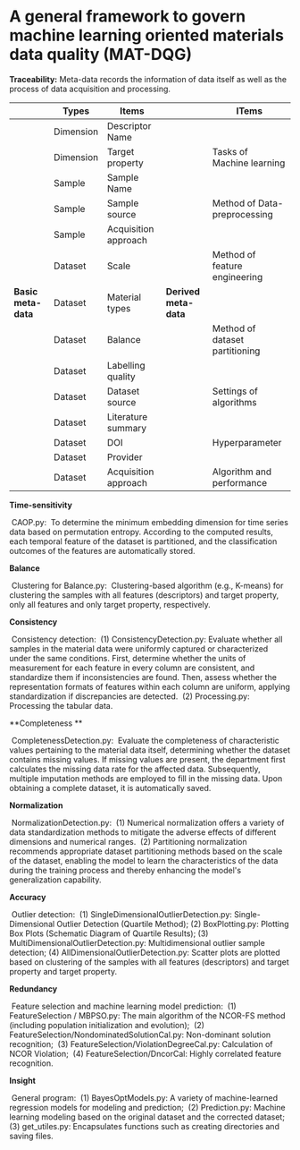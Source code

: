# A general framework to govern machine learning oriented materials data quality (MAT-DQG)

**Traceability:** Meta-data records the information of  data itself as well as the process of data acquisition and processing.

|                     | Types     | Items                 |                       | ITems                          |
| ------------------- | --------- | --------------------- | --------------------- | ------------------------------ |
|                     | Dimension | Descriptor  Name      |                       |                                |
|                     | Dimension | Target property       |                       | Tasks of Machine learning      |
|                     | Sample    | Sample Name           |                       |                                |
|                     | Sample    | Sample  source        |                       | Method of Data-preprocessing   |
|                     | Sample    | Acquisition approach  |                       |                                |
|                     | Dataset   | Scale                 |                       | Method of feature engineering  |
| **Basic meta-data** | Dataset   | Material  types       | **Derived meta-data** |                                |
|                     | Dataset   | Balance               |                       | Method of dataset partitioning |
|                     | Dataset   | Labelling  quality    |                       |                                |
|                     | Dataset   | Dataset  source       |                       | Settings of algorithms         |
|                     | Dataset   | Literature  summary   |                       |                                |
|                     | Dataset   | DOI                   |                       | Hyperparameter                 |
|                     | Dataset   | Provider              |                       |                                |
|                     | Dataset   | Acquisition  approach |                       | Algorithm and performance      |

**Time-sensitivity**

​	CAOP.py:
​		To determine the minimum embedding dimension for time series data based on permutation entropy. According to the computed results, each temporal feature of the dataset is partitioned, and the classification outcomes of the features are automatically stored.

**Balance**

​	Clustering for Balance.py: 
​		Clustering-based algorithm (e.g., K-means) for clustering the samples with all features (descriptors) and target property, only all features and only target property, respectively.

**Consistency**

​	Consistency detection: 
​		(1) ConsistencyDetection.py: Evaluate whether all samples in the material data were uniformly captured or characterized under the same conditions. First, determine whether the units of measurement for each feature in every column are consistent, and standardize them if inconsistencies are found. Then, assess whether the representation formats of features within each column are uniform, applying standardization if discrepancies are detected.
​		(2) Processing.py: Processing the tabular data.

**Completeness **

​	CompletenessDetection.py: 
​		Evaluate the completeness of characteristic values pertaining to the material data itself, determining whether the dataset contains missing values. If missing values are present, the department first calculates the missing data rate for the affected data. Subsequently, multiple imputation methods are employed to fill in the missing data. Upon obtaining a complete dataset, it is automatically saved.

**Normalization**

​	NormalizationDetection.py: 
​		(1) Numerical normalization offers a variety of data standardization methods to mitigate the adverse effects of different dimensions and numerical ranges. 
​		(2) Partitioning normalization recommends appropriate dataset partitioning methods based on the scale of the dataset, enabling the model to learn the characteristics of the data during the training process and thereby enhancing the model's generalization capability.

**Accuracy**

​	Outlier detection:
​    	(1) SingleDimensionalOutlierDetection.py: Single-Dimensional Outlier Detection (Quartile Method);
   	 (2) BoxPlotting.py: Plotting Box Plots (Schematic Diagram of Quartile Results);
   	 (3) MultiDimensionalOutlierDetection.py: Multidimensional outlier sample detection;
 	   (4) AllDimensionalOutlierDetection.py: Scatter plots are plotted based on clustering of  the samples with all features (descriptors) and target property and target property.

**Redundancy**

​	Feature selection and machine learning model prediction:
​		(1) FeatureSelection / MBPSO.py: The main algorithm of the NCOR-FS method (including population initialization and evolution);
​		(2) FeatureSelection/NondominatedSolutionCal.py: Non-dominant solution recognition;
​		(3) FeatureSelection/ViolationDegreeCal.py: Calculation of NCOR Violation;
​		(4) FeatureSelection/DncorCal: Highly correlated feature recognition.

**Insight**

​	General program:
​		(1) BayesOptModels.py: A variety of machine-learned regression models for modeling and prediction;
​		(2) Prediction.py: Machine learning modeling based on the original dataset and the corrected dataset;
​		(3) get_utiles.py: Encapsulates functions such as creating directories and saving files.
